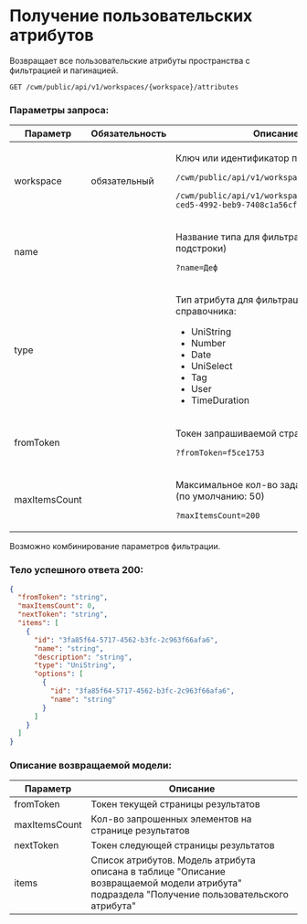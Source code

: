 # Получение пользовательских атрибутов

Возвращает все пользовательские атрибуты пространства с фильтрацией и пагинацией.

`GET /cwm/public/api/v1/workspaces/{workspace}/attributes`

### Параметры запроса:

| **Параметр**  | **Обязательность** | **Описание**                                                                                                                                                                                              |
| ------------- | ------------------ | --------------------------------------------------------------------------------------------------------------------------------------------------------------------------------------------------------- |
| workspace     | обязательный       | <p>Ключ или идентификатор пространства</p><p><code>/cwm/public/api/v1/workspaces/KEY/workitems</code></p><p><code>/cwm/public/api/v1/workspaces/f5ce1753-ced5-4992-beb9-7408c1a56cf8/workitems</code></p> |
| name          |                    | <p>Название типа для фильтрации (вхождение подстроки)</p><p><code>?name=Деф</code></p>                                                                                                                    |
| type          |                    | <p>Тип атрибута для фильтрации. Значение из справочника:</p><ul><li>UniString</li><li>Number</li><li>Date</li><li>UniSelect</li><li>Tag</li><li>User</li><li>TimeDuration</li></ul>                       |
| fromToken     |                    | <p>Токен запрашиваемой страницы</p><p><code>?fromToken=f5ce1753</code></p>                                                                                                                                |
| maxItemsCount |                    | <p>Максимальное кол-во задач на странице (по умолчанию: 50)</p><p><code>?maxItemsCount=200</code></p>                                                                                                     |

Возможно комбинирование параметров фильтрации.

### Тело успешного ответа 200:

```json
{
  "fromToken": "string",
  "maxItemsCount": 0,
  "nextToken": "string",
  "items": [
    {
      "id": "3fa85f64-5717-4562-b3fc-2c963f66afa6",
      "name": "string",
      "description": "string",
      "type": "UniString",
      "options": [
        {
          "id": "3fa85f64-5717-4562-b3fc-2c963f66afa6",
          "name": "string"
        }
      ]
    }
  ]
}
```

### Описание возвращаемой модели: &#x20;

| **Параметр**  | **Описание**                                                                                                                                  |
| ------------- | --------------------------------------------------------------------------------------------------------------------------------------------- |
| fromToken     | Токен текущей страницы результатов                                                                                                            |
| maxItemsCount | Кол-во запрошенных элементов на странице результатов                                                                                          |
| nextToken     | Токен следующей страницы результатов                                                                                                          |
| items         | Список атрибутов. Модель атрибута описана в таблице "Описание возвращаемой модели атрибута" подраздела "Получение пользовательского атрибута" |
